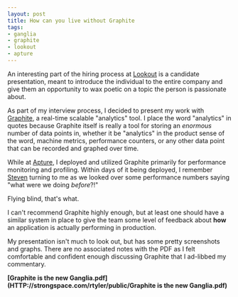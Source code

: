```yaml
---
layout: post
title: How can you live without Graphite
tags:
- ganglia
- graphite
- lookout
- apture
---
```


An interesting part of the hiring process at
[Lookout](https://www.mylookout.com/about/jobs) is a candidate presentation,
meant to introduce the individual to the entire company and give them an
opportunity to wax poetic on a topic the person is passionate about.

As part of my interview process, I decided to present my work with
[Graphite](http://graphite.wikidot.com), a real-time scalable "analytics" tool.
I place the word "analytics" in quotes because Graphite itself is really a tool
for storing an *enormous* number of data points in, whether it be "analytics"
in the product sense of the word, machine metrics, performance counters, or
any other data point that can be recorded and graphed over time.

While at [Apture](http://www.apture.com), I deployed and utilized Graphite
primarily for performance monitoring and profiling. Within days of it being
deployed, I remember [Steven](http://twitter.com/kansteven) turning to me as we
looked over some performance numbers saying "what were we doing *before*?!"

Flying blind, that's what.

I can't recommend Graphite highly enough, but at least one should have a
similar system in place to give the team some level of feedback about **how**
an application is actually performing in production.


My presentation isn't much to look out, but has some pretty screenshots and
graphs. There are no associated notes with the PDF as I felt comfortable and
confident enough discussing Graphite that I ad-libbed my commentary.

**[Graphite is the new Ganglia.pdf](HTTP://strongspace.com/rtyler/public/Graphite is the new Ganglia.pdf)**

